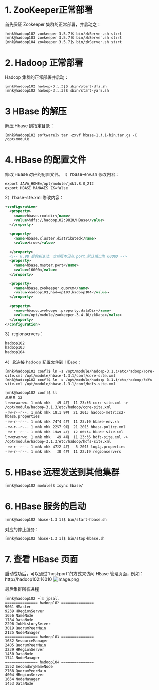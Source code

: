 # 1. ZooKeeper正常部署
首先保证 Zookeeper 集群的正常部署，并启动之：
```shell
[mhk@hadoop102 zookeeper-3.5.7]$ bin/zkServer.sh start
[mhk@hadoop103 zookeeper-3.5.7]$ bin/zkServer.sh start
[mhk@hadoop104 zookeeper-3.5.7]$ bin/zkServer.sh start
```

# 2. Hadoop 正常部署 
Hadoop 集群的正常部署并启动：
```shell
[mhk@hadoop102 hadoop-3.1.3]$ sbin/start-dfs.sh
[mhk@hadoop102 hadoop-3.1.3]$ sbin/start-yarn.sh
```

# 3 HBase 的解压 
解压 Hbase 到指定目录：
```shell
[mhk@hadoop102 software]$ tar -zxvf hbase-1.3.1-bin.tar.gz -C /opt/module
```

# 4. HBase 的配置文件 
修改 HBase 对应的配置文件。 
1）hbase-env.sh 修改内容：
```shell
export JAVA_HOME=/opt/module/jdk1.8.0_212
export HBASE_MANAGES_ZK=false
```

2）hbase-site.xml 修改内容：
```xml
<configuration>
  <property>
    <name>hbase.rootdir</name>
    <value>hdfs://hadoop102:9820/HBase</value>
  </property>
  
  <property>
    <name>hbase.cluster.distributed</name>
    <value>true</value>
    
  </property>
  <!-- 0.98 后的新变动，之前版本没有.port,默认端口为 60000 -->
  <property>
    <name>hbase.master.port</name>
    <value>16000</value>
  </property>
  
  <property> 
    <name>hbase.zookeeper.quorum</name>
    <value>hadoop102,hadoop103,hadoop104</value>
  </property>
  
  <property> 
    <name>hbase.zookeeper.property.dataDir</name>
    <value>/opt/module/zookeeper-3.4.10/zkData</value>
  </property>
</configuration>
```

3）regionservers： 
```xml
hadoop102 
hadoop103 
hadoop104
```
 
4）软连接 hadoop 配置文件到 HBase：
```shell
[mhk@hadoop102 conf]$ ln -s /opt/module/hadoop-3.1.3/etc/hadoop/core-site.xml /opt/module/hbase-1.3.1/conf/core-site.xml
[mhk@hadoop102 conf]$ ln -s /opt/module/hadoop-3.1.3/etc/hadoop/hdfs-site.xml /opt/module/hbase-1.3.1/conf/hdfs-site.xml

[mhk@hadoop102 conf]$ ll
总用量 32
lrwxrwxrwx. 1 mhk mhk   49 4月  11 23:36 core-site.xml -> /opt/module/hadoop-3.1.3/etc/hadoop/core-site.xml
-rw-r--r--. 1 mhk mhk 1811 9月  21 2016 hadoop-metrics2-hbase.properties
-rw-r--r--. 1 mhk mhk 7474 4月  11 23:10 hbase-env.sh
-rw-r--r--. 1 mhk mhk 2257 9月  21 2016 hbase-policy.xml
-rw-r--r--. 1 mhk mhk 1589 4月  12 00:34 hbase-site.xml
lrwxrwxrwx. 1 mhk mhk   49 4月  11 23:36 hdfs-site.xml -> /opt/module/hadoop-3.1.3/etc/hadoop/hdfs-site.xml
-rw-r--r--. 1 mhk mhk 4722 4月   5 2017 log4j.properties
-rw-r--r--. 1 mhk mhk   30 4月  11 22:19 regionservers
```

# 5. HBase 远程发送到其他集群
```shell
[mhk@hadoop102 module]$ xsync hbase/
```

# 6. HBase 服务的启动
```shell
[mhk@hadoop102 hbase-1.3.1]$ bin/start-hbase.sh 
```
对应的停止服务：
```shell
[mhk@hadoop102 hbase-1.3.1]$ bin/stop-hbase.sh 
```

# 7. 查看 HBase 页面
启动成功后，可以通过“host:port”的方式来访问 HBase 管理页面，例如： 
http://hadoop102:16010
![image.png](https://cdn.nlark.com/yuque/0/2022/png/25452040/1649696239012-c55e0c65-f21c-462b-a99f-066fb20d7c34.png#clientId=u3fd0faa6-d59c-4&crop=0&crop=0&crop=1&crop=1&from=paste&height=683&id=u888331b3&margin=%5Bobject%20Object%5D&name=image.png&originHeight=683&originWidth=1412&originalType=binary&ratio=1&rotation=0&showTitle=false&size=109059&status=done&style=none&taskId=u53bc7bec-729e-4018-a858-a32572437bf&title=&width=1412)

最后集群所有进程
```shell
[mhk@hadoop102 ~]$ jpsall 
=============== hadoop102 ===============
9061 HMaster
9239 HRegionServer
1656 NameNode
1784 DataNode
2296 JobHistoryServer
3019 QuorumPeerMain
2125 NodeManager
=============== hadoop103 ===============
1632 ResourceManager
2405 QuorumPeerMain
3239 HRegionServer
1450 DataNode
1741 NodeManager
=============== hadoop104 ===============
1552 SecondaryNameNode
2768 QuorumPeerMain
4004 HRegionServer
1654 NodeManager
1453 DataNode
```
